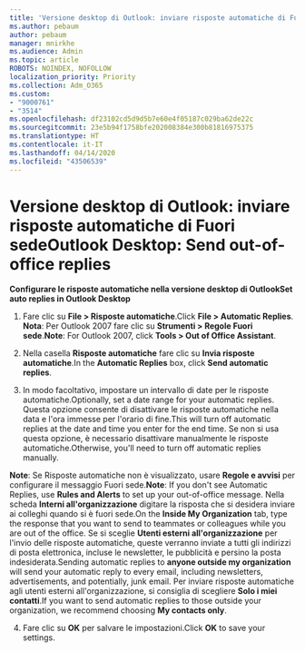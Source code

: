 ```yaml
---
title: 'Versione desktop di Outlook: inviare risposte automatiche di Fuori sede'
ms.author: pebaum
author: pebaum
manager: mnirkhe
ms.audience: Admin
ms.topic: article
ROBOTS: NOINDEX, NOFOLLOW
localization_priority: Priority
ms.collection: Adm_O365
ms.custom:
- "9000761"
- "3514"
ms.openlocfilehash: df23102cd5d9d5b7e60e4f05187c029ba62de22c
ms.sourcegitcommit: 23e5b94f1758bfe202008384e300b81816975375
ms.translationtype: HT
ms.contentlocale: it-IT
ms.lasthandoff: 04/14/2020
ms.locfileid: "43506539"
---
```

# <a name="outlook-desktop-send-out-of-office-replies"></a><span data-ttu-id="213b6-102">Versione desktop di Outlook: inviare risposte automatiche di Fuori sede</span><span class="sxs-lookup"><span data-stu-id="213b6-102">Outlook Desktop: Send out-of-office replies</span></span>

<span data-ttu-id="213b6-103">**Configurare le risposte automatiche nella versione desktop di Outlook**</span><span class="sxs-lookup"><span data-stu-id="213b6-103">**Set auto replies in Outlook Desktop**</span></span>

1. <span data-ttu-id="213b6-104">Fare clic su **File > Risposte automatiche**.</span><span class="sxs-lookup"><span data-stu-id="213b6-104">Click **File > Automatic Replies**.</span></span> <span data-ttu-id="213b6-105">**Nota**: Per Outlook 2007 fare clic su **Strumenti > Regole Fuori sede**.</span><span class="sxs-lookup"><span data-stu-id="213b6-105">**Note**: For Outlook 2007, click **Tools > Out of Office Assistant**.</span></span>

2. <span data-ttu-id="213b6-106">Nella casella **Risposte automatiche** fare clic su **Invia risposte automatiche**.</span><span class="sxs-lookup"><span data-stu-id="213b6-106">In the **Automatic Replies** box, click **Send automatic replies**.</span></span>

3. <span data-ttu-id="213b6-107">In modo facoltativo, impostare un intervallo di date per le risposte automatiche.</span><span class="sxs-lookup"><span data-stu-id="213b6-107">Optionally, set a date range for your automatic replies.</span></span> <span data-ttu-id="213b6-108">Questa opzione consente di disattivare le risposte automatiche nella data e l'ora immesse per l'orario di fine.</span><span class="sxs-lookup"><span data-stu-id="213b6-108">This will turn off automatic replies at the date and time you enter for the end time.</span></span> <span data-ttu-id="213b6-109">Se non si usa questa opzione, è necessario disattivare manualmente le risposte automatiche.</span><span class="sxs-lookup"><span data-stu-id="213b6-109">Otherwise, you'll need to turn off automatic replies manually.</span></span>

<span data-ttu-id="213b6-110">**Note**: Se Risposte automatiche non è visualizzato, usare **Regole e avvisi** per configurare il messaggio Fuori sede.</span><span class="sxs-lookup"><span data-stu-id="213b6-110">**Note**: If you don't see Automatic Replies, use **Rules and Alerts** to set up your out-of-office message.</span></span> <span data-ttu-id="213b6-111">Nella scheda **Interni all'organizzazione** digitare la risposta che si desidera inviare ai colleghi quando si è fuori sede.</span><span class="sxs-lookup"><span data-stu-id="213b6-111">On the **Inside My Organization** tab, type the response that you want to send to teammates or colleagues while you are out of the office.</span></span> <span data-ttu-id="213b6-112">Se si sceglie **Utenti esterni all'organizzazione** per l'invio delle risposte automatiche, queste verranno inviate a tutti gli indirizzi di posta elettronica, incluse le newsletter, le pubblicità e persino la posta indesiderata.</span><span class="sxs-lookup"><span data-stu-id="213b6-112">Sending automatic replies to **anyone outside my organization** will send your automatic reply to every email, including newsletters, advertisements, and potentially, junk email.</span></span> <span data-ttu-id="213b6-113">Per inviare risposte automatiche agli utenti esterni all'organizzazione, si consiglia di scegliere **Solo i miei contatti**.</span><span class="sxs-lookup"><span data-stu-id="213b6-113">If you want to send automatic replies to those outside your organization, we recommend choosing **My contacts only**.</span></span>

4. <span data-ttu-id="213b6-114">Fare clic su **OK** per salvare le impostazioni.</span><span class="sxs-lookup"><span data-stu-id="213b6-114">Click **OK** to save your settings.</span></span>
